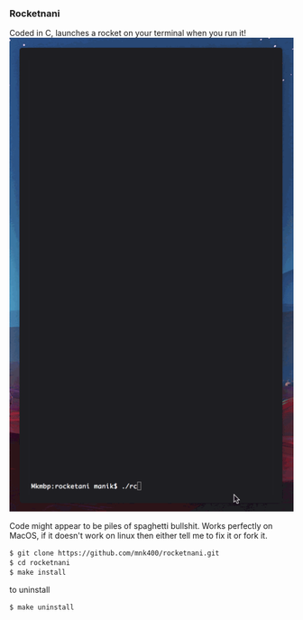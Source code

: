 
### Rocketnani
Coded in C, launches a rocket on your terminal when you run it!
![](https://github.com/mnk400/rocketnani/blob/master/Rocketani.gif)


Code might appear to be piles of spaghetti bullshit. Works perfectly on MacOS, if it doesn't work on linux then either tell me to fix it or fork it.

```sh
$ git clone https://github.com/mnk400/rocketnani.git
$ cd rocketnani
$ make install
```

to uninstall
```sh
$ make uninstall
```
